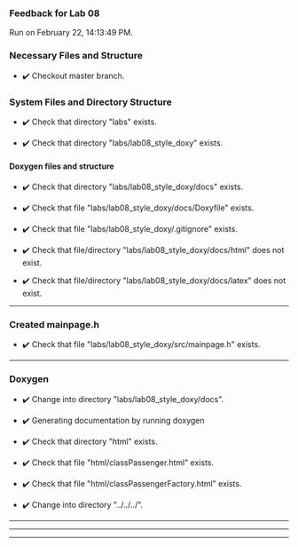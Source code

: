 ### Feedback for Lab 08

Run on February 22, 14:13:49 PM.


### Necessary Files and Structure

+ :heavy_check_mark:  Checkout master branch.




### System Files and Directory Structure

+ :heavy_check_mark:  Check that directory "labs" exists.

+ :heavy_check_mark:  Check that directory "labs/lab08_style_doxy" exists.


#### Doxygen files and structure

+ :heavy_check_mark:  Check that directory "labs/lab08_style_doxy/docs" exists.

+ :heavy_check_mark:  Check that file "labs/lab08_style_doxy/docs/Doxyfile" exists.

+ :heavy_check_mark:  Check that file "labs/lab08_style_doxy/.gitignore" exists.

+ :heavy_check_mark:  Check that file/directory "labs/lab08_style_doxy/docs/html" does not exist.

+ :heavy_check_mark:  Check that file/directory "labs/lab08_style_doxy/docs/latex" does not exist.

---


### Created mainpage.h

+ :heavy_check_mark:  Check that file "labs/lab08_style_doxy/src/mainpage.h" exists.

---


### Doxygen

+ :heavy_check_mark:  Change into directory "labs/lab08_style_doxy/docs".

+ :heavy_check_mark:  Generating documentation by running doxygen

+ :heavy_check_mark:  Check that directory "html" exists.

+ :heavy_check_mark:  Check that file "html/classPassenger.html" exists.

+ :heavy_check_mark:  Check that file "html/classPassengerFactory.html" exists.

+ :heavy_check_mark:  Change into directory "../../../".

---

---

---

